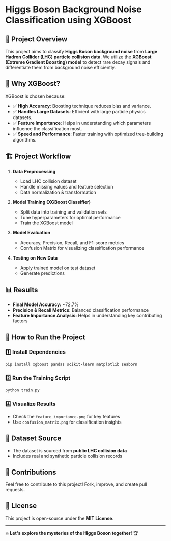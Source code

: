 # Higgs Boson Background Noise Classification using XGBoost

## 📌 Project Overview
This project aims to classify **Higgs Boson background noise** from **Large Hadron Collider (LHC) particle collision data**. We utilize the **XGBoost (Extreme Gradient Boosting) model** to detect rare decay signals and differentiate them from background noise efficiently.

## 🔬 Why XGBoost?
XGBoost is chosen because:
- ✅ **High Accuracy**: Boosting technique reduces bias and variance.
- ✅ **Handles Large Datasets**: Efficient with large particle physics datasets.
- ✅ **Feature Importance**: Helps in understanding which parameters influence the classification most.
- ✅ **Speed and Performance**: Faster training with optimized tree-building algorithms.

## 🏗️ Project Workflow
1. **Data Preprocessing**
   - Load LHC collision dataset
   - Handle missing values and feature selection
   - Data normalization & transformation
   
2. **Model Training (XGBoost Classifier)**
   - Split data into training and validation sets
   - Tune hyperparameters for optimal performance
   - Train the XGBoost model
   
3. **Model Evaluation**
   - Accuracy, Precision, Recall, and F1-score metrics
   - Confusion Matrix for visualizing classification performance

4. **Testing on New Data**
   - Apply trained model on test dataset
   - Generate predictions

## 📊 Results
- **Final Model Accuracy:** ~72.7%
- **Precision & Recall Metrics:** Balanced classification performance
- **Feature Importance Analysis:** Helps in understanding key contributing factors

## 🚀 How to Run the Project
### 1️⃣ Install Dependencies
```bash
pip install xgboost pandas scikit-learn matplotlib seaborn
```

### 2️⃣ Run the Training Script
```bash
python train.py
```


### 4️⃣ Visualize Results
- Check the `feature_importance.png` for key features
- Use `confusion_matrix.png` for classification insights

## 📁 Dataset Source
- The dataset is sourced from **public LHC collision data**
- Includes real and synthetic particle collision records

## 🤝 Contributions
Feel free to contribute to this project! Fork, improve, and create pull requests.

## 📜 License
This project is open-source under the **MIT License**.

---
🔥 **Let's explore the mysteries of the Higgs Boson together!** 🏆


